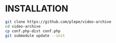 # INSTALLATION
```sh
git clone https://github.com/plepe/video-archive
cd video-archive
cp conf.php-dist conf.php
git submodule update --init
```
